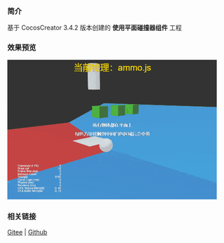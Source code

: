 ### 简介

基于 CocosCreator 3.4.2 版本创建的 **使用平面碰撞器组件** 工程

### 效果预览
![image](../../gif/202203/2022030427.gif)

### 相关链接
[Gitee](https://gitee.com/mirrors_cocos-creator/example-3d/blob/master/physics-3d/assets/cases/scenes) | [Github](https://github.com/cocos-creator/example-3d/blob/master/physics-3d/assets/cases/scenes)